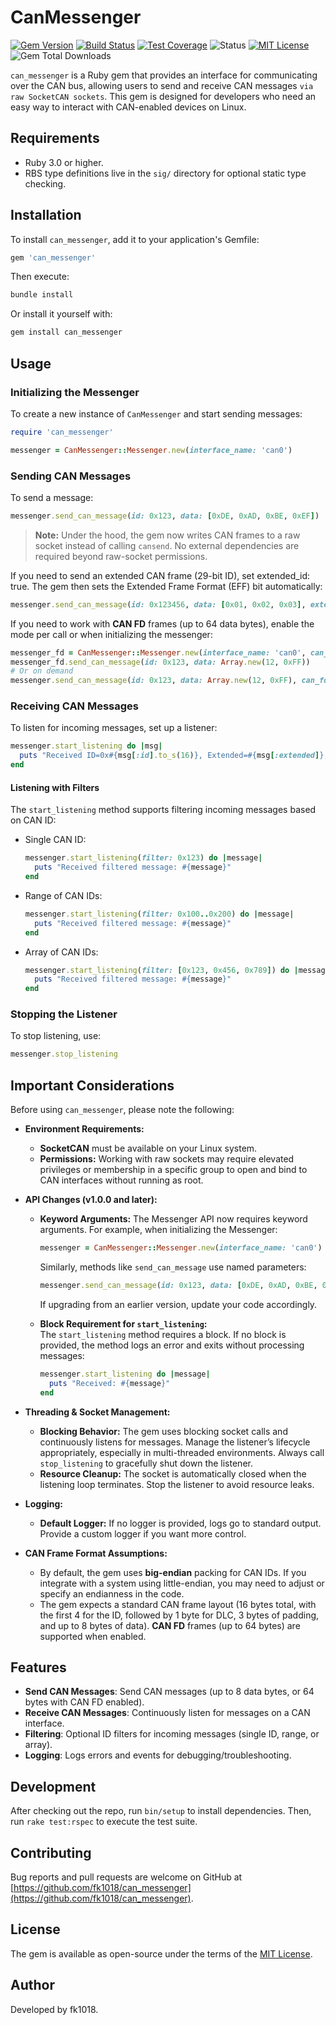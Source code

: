 # CanMessenger

[![Gem Version](https://badge.fury.io/rb/can_messenger.svg?icon=si%3Arubygems&icon_color=%23e77682&123)](https://badge.fury.io/rb/can_messenger)
[![Build Status](https://github.com/fk1018/can_messenger/actions/workflows/ruby.yml/badge.svg)](https://github.com/fk1018/can_messenger/actions)
[![Test Coverage](https://codecov.io/gh/fk1018/can_messenger/branch/main/graph/badge.svg)](https://codecov.io/gh/fk1018/can_messenger)
![Status](https://img.shields.io/badge/status-stable-green)
[![MIT License](https://img.shields.io/badge/license-MIT-blue.svg)](https://opensource.org/licenses/MIT)
![Gem Total Downloads](https://img.shields.io/gem/dt/can_messenger)

`can_messenger` is a Ruby gem that provides an interface for communicating over the CAN bus, allowing users to send and receive CAN messages `via raw SocketCAN sockets`. This gem is designed for developers who need an easy way to interact with CAN-enabled devices on Linux.

## Requirements

- Ruby 3.0 or higher.
- RBS type definitions live in the `sig/` directory for optional static type checking.

## Installation

To install `can_messenger`, add it to your application's Gemfile:

```ruby
gem 'can_messenger'
```

Then execute:

```bash
bundle install
```

Or install it yourself with:

```bash
gem install can_messenger
```

## Usage

### Initializing the Messenger

To create a new instance of `CanMessenger` and start sending messages:

```ruby
require 'can_messenger'

messenger = CanMessenger::Messenger.new(interface_name: 'can0')
```

### Sending CAN Messages

To send a message:

```ruby
messenger.send_can_message(id: 0x123, data: [0xDE, 0xAD, 0xBE, 0xEF])
```

> **Note:** Under the hood, the gem now writes CAN frames to a raw socket instead of calling `cansend`. No external dependencies are required beyond raw-socket permissions.

If you need to send an extended CAN frame (29-bit ID), set extended_id: true. The gem then sets the Extended Frame Format (EFF) bit automatically:

```ruby
messenger.send_can_message(id: 0x123456, data: [0x01, 0x02, 0x03], extended_id: true)
```

If you need to work with **CAN FD** frames (up to 64 data bytes), enable the mode per call or when initializing the messenger:

```ruby
messenger_fd = CanMessenger::Messenger.new(interface_name: 'can0', can_fd: true)
messenger_fd.send_can_message(id: 0x123, data: Array.new(12, 0xFF))
# Or on demand
messenger.send_can_message(id: 0x123, data: Array.new(12, 0xFF), can_fd: true)
```

### Receiving CAN Messages

To listen for incoming messages, set up a listener:

```ruby
messenger.start_listening do |msg|
  puts "Received ID=0x#{msg[:id].to_s(16)}, Extended=#{msg[:extended]}, Data=#{msg[:data]}"
end
```

#### Listening with Filters

The `start_listening` method supports filtering incoming messages based on CAN ID:

- Single CAN ID:

  ```ruby
  messenger.start_listening(filter: 0x123) do |message|
    puts "Received filtered message: #{message}"
  end
  ```

- Range of CAN IDs:

  ```ruby
  messenger.start_listening(filter: 0x100..0x200) do |message|
    puts "Received filtered message: #{message}"
  end
  ```

- Array of CAN IDs:

  ```ruby
  messenger.start_listening(filter: [0x123, 0x456, 0x789]) do |message|
    puts "Received filtered message: #{message}"
  end
  ```

### Stopping the Listener

To stop listening, use:

```ruby
messenger.stop_listening
```

## Important Considerations

Before using `can_messenger`, please note the following:

- **Environment Requirements:**

  - **SocketCAN** must be available on your Linux system.
  - **Permissions:** Working with raw sockets may require elevated privileges or membership in a specific group to open and bind to CAN interfaces without running as root.

- **API Changes (v1.0.0 and later):**

  - **Keyword Arguments:** The Messenger API now requires keyword arguments. For example, when initializing the Messenger:

    ```ruby
    messenger = CanMessenger::Messenger.new(interface_name: 'can0')
    ```

    Similarly, methods like `send_can_message` use named parameters:

    ```ruby
    messenger.send_can_message(id: 0x123, data: [0xDE, 0xAD, 0xBE, 0xEF])
    ```

    If upgrading from an earlier version, update your code accordingly.

  - **Block Requirement for `start_listening`:**  
    The `start_listening` method requires a block. If no block is provided, the method logs an error and exits without processing messages:
    ```ruby
    messenger.start_listening do |message|
      puts "Received: #{message}"
    end
    ```

- **Threading & Socket Management:**

  - **Blocking Behavior:** The gem uses blocking socket calls and continuously listens for messages. Manage the listener’s lifecycle appropriately, especially in multi-threaded environments. Always call `stop_listening` to gracefully shut down the listener.
  - **Resource Cleanup:** The socket is automatically closed when the listening loop terminates. Stop the listener to avoid resource leaks.

- **Logging:**

  - **Default Logger:** If no logger is provided, logs go to standard output. Provide a custom logger if you want more control.

- **CAN Frame Format Assumptions:**
  - By default, the gem uses **big-endian** packing for CAN IDs. If you integrate with a system using little-endian, you may need to adjust or specify an endianness in the code.
  - The gem expects a standard CAN frame layout (16 bytes total, with the first 4 for the ID, followed by 1 byte for DLC, 3 bytes of padding, and up to 8 bytes of data). **CAN FD** frames (up to 64 bytes) are supported when enabled.

## Features

- **Send CAN Messages**: Send CAN messages (up to 8 data bytes, or 64 bytes with CAN FD enabled).
- **Receive CAN Messages**: Continuously listen for messages on a CAN interface.
- **Filtering**: Optional ID filters for incoming messages (single ID, range, or array).
- **Logging**: Logs errors and events for debugging/troubleshooting.

## Development

After checking out the repo, run `bin/setup` to install dependencies. Then, run `rake test:rspec` to execute the test suite.

## Contributing

Bug reports and pull requests are welcome on GitHub at [https://github.com/fk1018/can_messenger](https://github.com/fk1018/can_messenger).

## License

The gem is available as open-source under the terms of the [MIT License](https://opensource.org/licenses/MIT).

## Author

Developed by fk1018.
